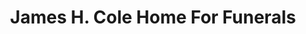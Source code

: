 ---
title: "James H. Cole Home For Funerals"
url: /detroit/james-h-cole-home-for-funerals/
shop: funeral directors
---